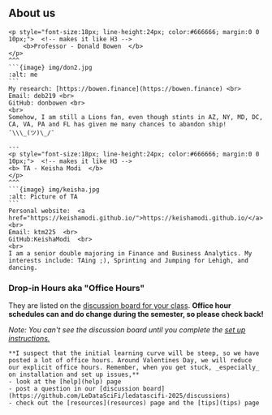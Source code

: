 ## About us
 
````{panels}
<p style="font-size:18px; line-height:24px; color:#666666; margin:0 0 10px;">  <!-- makes it like H3 -->
    <b>Professor - Donald Bowen  </b>
</p>   
^^^
```{image} img/don2.jpg
:alt: me
```
My research: [https://bowen.finance](https://bowen.finance) <br>
Email: deb219 <br>
GitHub: donbowen <br> 
<br>
Somehow, I am still a Lions fan, even though stints in AZ, NY, MD, DC, CA, VA, PA and FL has given me many chances to abandon ship!   ¯\\\_(ツ)\_/¯

---
<p style="font-size:18px; line-height:24px; color:#666666; margin:0 0 10px;">  <!-- makes it like H3 --> 
<b> TA - Keisha Modi  </b>
</p>
^^^
```{image} img/keisha.jpg
:alt: Picture of TA
```
Personal website:  <a href="https://keishamodi.github.io/">https://keishamodi.github.io/</a> <br>
Email: ktm225  <br>
GitHub:KeishaModi  <br> 
<br>
I am a senior double majoring in Finance and Business Analytics. My interests include: TAing ;), Sprinting and Jumping for Lehigh, and dancing.
````

### Drop-in Hours aka "Office Hours"

They are listed on the [discussion board for your class](https://github.com/LeDataSciFi/ledatascifi-2025/discussions). **Office hour schedules can and do change during the semester, so please check back!** 

_Note: You can't see the discussion board until you complete the [set up instructions.](02_Setup)_

```{note}  
**I suspect that the initial learning curve will be steep, so we have posted a lot of office hours. Around Valentines Day, we will reduce our explicit office hours. Remember, when you get stuck, _especially_ on installation and set up issues,**
- look at the [help](help) page
- post a question in our [discussion board](https://github.com/LeDataSciFi/ledatascifi-2025/discussions)
- check out the [resources](resources) page and the [tips](tips) page
```


